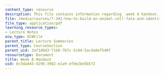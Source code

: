 ```yaml
---
content_type: resource
description: This file contains information regarding  week 8 handout.
file: /media/courses/7-342-how-to-build-an-animal-cell-fate-and-identity-in-development-and-disease-fall-2017/0c5da445419639d2e1a9efde2be5b572_MIT7_342F17_Week_8_handout.pdf
file_type: application/pdf
learning_resource_types:
- Lecture Notes
ocw_type: OCWFile
parent_title: Lecture Summaries
parent_type: CourseSection
parent_uid: 2af1d6d3-f1b8-767c-5c04-5acda8ef540f
resourcetype: Document
title: Week 8 Handout
uid: 0c5da445-4196-39d2-e1a9-efde2be5b572
---
```

